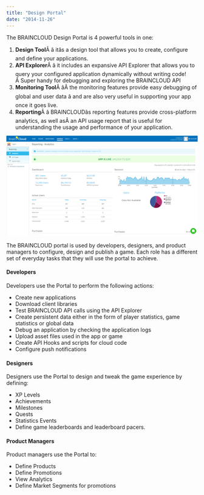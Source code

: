 ```yaml
---
title: "Design Portal"
date: "2014-11-26"
---
```


The BRAINCLOUD Design Portal is 4 powerful tools in one:

1. **Design Tool**Â â itâs a design tool that allows you to create, configure and define your applications.
2. **API Explorer**Â â it includes an expansive API Explorer that allows you to query your configured application dynamically without writing code! Â Super handy for debugging and exploring the BRAINCLOUD API
3. **Monitoring Tool**Â âÂ the monitoring features provide easy debugging of global and user data â and are also very useful in supporting your app once it goes live.
4. **Reporting**Â â BRAINCLOUDâs reporting features provide cross-platform analytics, as well asÂ an API usage report that is useful for understanding the usage and performance of your application.

[![BRAINCLOUD Dashboard](images/BRAINCLOUD_Dashboard_portal_2.jpg)](images/BRAINCLOUD_Dashboard_portal_2.jpg)

The BRAINCLOUD portal is used by developers, designers, and product managers to configure, design and publish a game. Each role has a different set of everyday tasks that they will use the portal to achieve.

#### **Developers**

Developers use the Portal to perform the following actions:

- Create new applications
- Download client libraries
- Test BRAINCLOUD API calls using the API Explorer
- Create persistent data either in the form of player statistics, game statistics or global data
- Debug an application by checking the application logs
- Upload asset files used in the app or game
- Create API Hooks and scripts for cloud code
- Configure push notifications

#### **Designers**

Designers use the Portal to design and tweak the game experience by defining:

- XP Levels
- Achievements
- Milestones
- Quests
- Statistics Events
- Define game leaderboards and leaderboard pacers.

#### **Product Managers**

Product managers use the Portal to:

- Define Products
- Define Promotions
- View Analytics
- Define Market Segments for promotions
